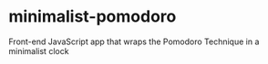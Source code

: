 # minimalist-pomodoro
Front-end JavaScript app that wraps the Pomodoro Technique in a minimalist clock
